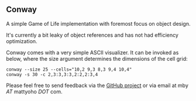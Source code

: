 ## Conway
A simple Game of Life implementation with foremost focus on object design.

It's currently a bit leaky of object references and has not had efficiency
optimization.

Conway comes with a very simple ASCII visualizer. It can be invoked as
below, where the size argument determines the dimensions of the cell grid:

    conway --size 25 --cells="10,2 9,3 8,3 9,4 10,4"
    conway -s 30 -c 2,3:3,3:3,2:2,2:3,4

Please feel free to send feedback via the
[GitHub project](https://github.com/mattyoho/conway) or via email at
mby _AT_ mattyoho _DOT_ com.


